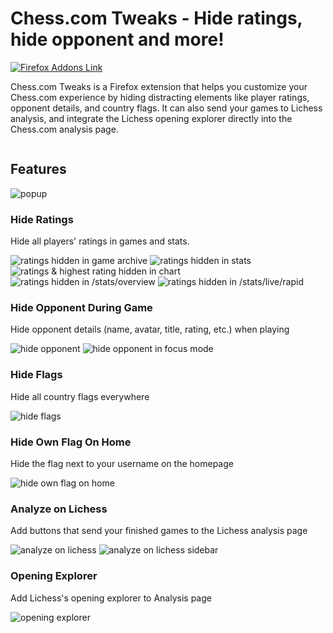 # Chess.com Tweaks - Hide ratings, hide opponent and more!

[![Firefox Addons Link](https://img.shields.io/badge/Firefox-1.6.0-blue?style=flat&logo=firefoxbrowser&logoColor=white)](https://addons.mozilla.org/en-US/firefox/addon/chesscom-tweaks/)

Chess.com Tweaks is a Firefox extension that helps you customize your Chess.com experience by hiding distracting elements like player ratings, opponent details, and country flags. It can also send your games to Lichess analysis, and integrate the Lichess opening explorer directly into the Chess.com analysis page.

[<img src="https://extensionworkshop.com/assets/img/documentation/publish/get-the-addon-178x60px.dad84b42.png" alt="">](https://addons.mozilla.org/en-US/firefox/addon/chesscom-tweaks/)

## Features

![popup](./screenshots/popup.jpg)

### Hide Ratings

Hide all players' ratings in games and stats.

![ratings hidden in game archive](./screenshots/hideRatings-game-component.jpg)
![ratings hidden in stats](./screenshots/hideRatings-stats-overview.jpg)
![ratings & highest rating hidden in chart](./screenshots/hideRatings-chart.jpg)
![ratings hidden in /stats/overview](./screenshots/hideRatings-stats-overview.jpg)
![ratings hidden in /stats/live/rapid](./screenshots/hideRatings-stats-rapid.jpg)

### Hide Opponent During Game

Hide opponent details (name, avatar, title, rating, etc.) when playing

![hide opponent](./screenshots/hideOpponent.jpg)
![hide opponent in focus mode](./screenshots/hideOpponent-focusMode.jpg)

### Hide Flags

Hide all country flags everywhere

![hide flags](./screenshots/hideFlags.jpg)

### Hide Own Flag On Home

Hide the flag next to your username on the homepage

![hide own flag on home](./screenshots/hideOwnFlagOnHome.jpg)

### Analyze on Lichess

Add buttons that send your finished games to the Lichess analysis page

![analyze on lichess](./screenshots/analyzeOnLichess.jpg)
![analyze on lichess sidebar](./screenshots/analyzeOnLichess-sidebar.jpg)

### Opening Explorer

Add Lichess's opening explorer to Analysis page

![opening explorer](./screenshots/openingExplorer.jpg)
